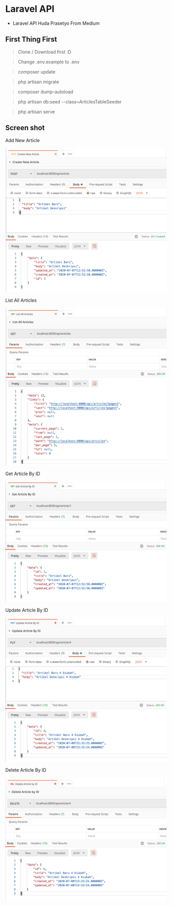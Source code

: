 # Laravel API

- Laravel API Huda Prasetyo From Medium

## First Thing First
> Clone / Download first :D

> Change .env.example to .env

> composer update

> php artisan migrate

> composer dump-autoload

> php artisan db:seed --class=ArticlesTableSeeder

> php artisan serve

## Screen shot

Add New Article

![Add New Article](img/add.png "Add New Article")

List All Articles

![List All Articles](img/list.png "List All Articles")

Get Article By ID

![Get Article By ID](img/find.png "Get Article By ID")

Update Article By ID

![Update Article By ID](img/update.png "Update Article By ID")

Delete Article By ID

![Delete Article By ID](img/delete.png "Delete Article By ID")
 
